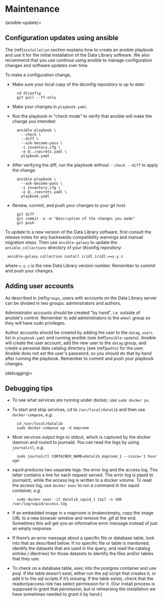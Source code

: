 # Maintenance

(ansible-update)=

## Configuration updates using ansible

The {ref}`installation` section explains how to create an ansible playbook and
use it for the initial installation of the Data Library software. We also
recommend that you use continue using ansible to manage configuration changes
and software updates over time.

To make a configuration change,

- Make sure your local copy of the dlconfig repository is up to date:

        cd dlconfig
        git pull --ff-only
  
- Make your changes in `playbook.yaml`.

- Run the playbook in "check mode" to verify that ansible will make the change
  you intended:

        ansible-playbook \
          --check \
          --diff \
          --ask-become-pass \
          -i inventory.cfg \
          -e @../secrets.yaml \
          playbook.yaml

- After verifying the diff, run the playbook without `--check --diff` to apply
  the change.

        ansible-playbook \
          --ask-become-pass \
          -i inventory.cfg \
          -e @../secrets.yaml \
          playbook.yaml

- Review, commit, and push your changes to your git host.

        git diff
        git commit -a -m "Description of the changes you made"
        git push

To update to a new version of the Data Library software, first consult the
release notes for any backwards-compatibility warnings and manual migration
steps. Then use `ansible-galaxy` to update the `ansible_collections` directory
of your dlconfig repository:

     ansible-galaxy collection install iridl.iridl:==x.y.z

where `x.y.z` is the new Data Library version number. Remember to commit and
push your changes.

## Adding user accounts

As described in {ref}`groups`, users with accounts on the Data Library server
can be divided in two groups: administrators and authors.

Administrator accounts should be created "by hand", *i.e.* outside of ansible's
control. Remember to add administrators to the `wheel` group so they will have
sudo privileges.

Author accounts should be created by adding the user to the `datag_users` list
in `playbook.yaml` and running ansible (see {ref}`ansible-update`). Ansible will
create the user account, add the new user to the `datag` group, and create a
personal data catalog directory (see {ref}`paths`) for the user. Ansible does
not set the user's password, so you should do that by hand after running the
playbook. Remember to commit and push your playbook changes.

(debugging)=

## Debugging tips

- To see what services are running under docker, use `sudo docker ps`.

- To start and stop services, cd to `/usr/local/datalib` and then
  use `docker-compose`, *e.g.*

        cd /usr/local/datalib
        sudo docker-compose up -d maproom

- Most services output logs to stdout, which is captured by the docker daemon
  and routed to journald. You can read the logs by using `journalctl`, *e.g.*

        sudo journalctl CONTAINER_NAME=datalib_maproom_1 --since='1 hour ago'


- squid produces two separate logs: the error log and the access log. The latter
  contains a line for each request served. The error log is piped to journalctl,
  while the access log is written to a docker volume. To read the access log,
  use `docker exec` to run a command in the squid container, *e.g.*

        sudo docker exec -it datalib_squid_1 tail -n 100 /var/log/squid/access.log


- If an embedded image in a maproom is broken/empty, copy the image URL to a new
  browser window and remove the .gif at the end. Sometimes this will get you an
  informative error message instead of just an empty response.

- If there’s an error message about a specific file or database table, look into
  that as described below. If no specific file or table is mentioned, identify
  the datasets that are used in the query, and read the catalog entries (
  dlentries) for those datasets to identify the files and/or tables that they
  use.

- To check on a database table, exec into the postgres container and use psql.
  If the table doesn’t exist, either run the sql script that creates it, or add
  it to the sql scripts if it’s missing. If the table exists, check that the
  readonlyaccess role has select permission for it. (Our install process is
  supposed to grant that permission, but in rehearsing the installation we have
  sometimes needed to grant it by hand.)

